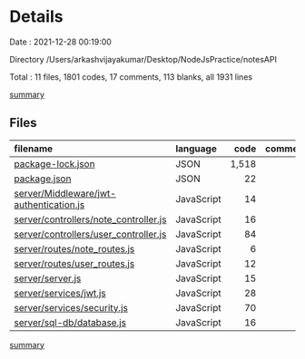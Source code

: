 # Details

Date : 2021-12-28 00:19:00

Directory /Users/arkashvijayakumar/Desktop/NodeJsPractice/notesAPI

Total : 11 files,  1801 codes, 17 comments, 113 blanks, all 1931 lines

[summary](results.md)

## Files
| filename | language | code | comment | blank | total |
| :--- | :--- | ---: | ---: | ---: | ---: |
| [package-lock.json](/package-lock.json) | JSON | 1,518 | 0 | 1 | 1,519 |
| [package.json](/package.json) | JSON | 22 | 0 | 1 | 23 |
| [server/Middleware/jwt-authentication.js](/server/Middleware/jwt-authentication.js) | JavaScript | 14 | 1 | 8 | 23 |
| [server/controllers/note_controller.js](/server/controllers/note_controller.js) | JavaScript | 16 | 0 | 4 | 20 |
| [server/controllers/user_controller.js](/server/controllers/user_controller.js) | JavaScript | 84 | 7 | 29 | 120 |
| [server/routes/note_routes.js](/server/routes/note_routes.js) | JavaScript | 6 | 0 | 10 | 16 |
| [server/routes/user_routes.js](/server/routes/user_routes.js) | JavaScript | 12 | 1 | 5 | 18 |
| [server/server.js](/server/server.js) | JavaScript | 15 | 3 | 10 | 28 |
| [server/services/jwt.js](/server/services/jwt.js) | JavaScript | 28 | 0 | 13 | 41 |
| [server/services/security.js](/server/services/security.js) | JavaScript | 70 | 3 | 28 | 101 |
| [server/sql-db/database.js](/server/sql-db/database.js) | JavaScript | 16 | 2 | 4 | 22 |

[summary](results.md)